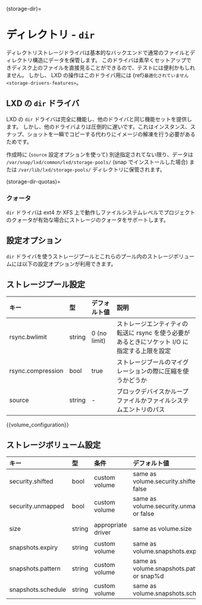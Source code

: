 (storage-dir)=
# ディレクトリ - `dir`

ディレクトリストレージドライバは基本的なバックエンドで通常のファイルとディレクトリ構造にデータを保管します。
このドライバは素早くセットアップできディスク上のファイルを直接見ることができるので、テストには便利かもしれません。
しかし、 LXD の操作はこのドライバ用には {ref}`最適化されていません <storage-drivers-features>`。

## LXD の `dir` ドライバ

LXD の `dir` ドライバは完全に機能し、他のドライバと同じ機能セットを提供します。
しかし、他のドライバよりは圧倒的に遅いです。これはインスタンス、スナップ、ショットを一瞬でコピーする代わりにイメージの解凍を行う必要があるためです。

作成時に (`source` 設定オプションを使って) 別途指定されてない限り、データは `/var/snap/lxd/common/lxd/storage-pools/` (snap でインストールした場合) または `/var/lib/lxd/storage-pools/` ディレクトリに保管されます。

(storage-dir-quotas)=
### クォータ

`dir` ドライバは ext4 か XFS 上で動作しファイルシステムレベルでプロジェクトのクォータが有効な場合にストレージのクォータをサポートします。

## 設定オプション

`dir` ドライバを使うストレージプールとこれらのプール内のストレージボリュームには以下の設定オプションが利用できます。

## ストレージプール設定
キー              | 型     | デフォルト値 | 説明
:--               | :---   | :------      | :----------
rsync.bwlimit     | string | 0 (no limit) | ストレージエンティティの転送に rsync を使う必要があるときにソケット I/O に指定する上限を設定
rsync.compression | bool   | true         | ストレージブールのマイグレーションの際に圧縮を使うかどうか
source            | string | -            | ブロックデバイスかループファイルかファイルシステムエントリのパス

{{volume_configuration}}

## ストレージボリューム設定
キー               | 型     | 条件               | デフォルト値                               | 説明
:--                | :---   | :--------          | :------                                    | :----------
security.shifted   | bool   | custom volume      | same as volume.security.shifted or false   | {{enable_ID_shifting}}
security.unmapped  | bool   | custom volume      | same as volume.security.unmapped or false  | ボリュームの ID マッピングを無効にする
size               | string | appropriate driver | same as volume.size                        | ストレージボリュームのサイズ/クォータ
snapshots.expiry   | string | custom volume      | same as volume.snapshots.expiry            | {{snapshot_expiry_format}}
snapshots.pattern  | string | custom volume      | same as volume.snapshots.pattern or snap%d | {{snapshot_pattern_format}}
snapshots.schedule | string | custom volume      | same as volume.snapshots.schedule          | {{snapshot_schedule_format}}
